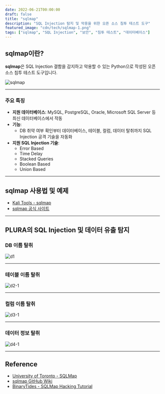 ```yaml
---
date: 2022-06-21T00:00:00
draft: false
title: "sqlmap"
description: "SQL Injection 탐지 및 악용을 위한 오픈 소스 침투 테스트 도구"
featured_image: "cdn/tech/sqlmap-1.png"
tags: ["sqlmap", "SQL Injection", "보안", "침투 테스트", "데이터베이스"]
---
```


## sqlmap이란?

**sqlmap**은 SQL Injection 결함을 감지하고 악용할 수 있는 Python으로 작성된 오픈 소스 침투 테스트 도구입니다.

<!--more-->
![sqlmap](https://blog.plura.io/cdn/tech/sqlmap-1.png)

---

### 주요 특징
- **지원 데이터베이스**: MySQL, PostgreSQL, Oracle, Microsoft SQL Server 등 최신 데이터베이스에서 작동
- **기능**:
  - DB 취약 여부 확인부터 데이터베이스, 테이블, 컬럼, 데이터 탈취까지 SQL Injection 공격 기술을 자동화
- **지원 SQL Injection 기술**:
  - Error Based
  - Time Delay
  - Stacked Queries
  - Boolean Based
  - Union Based

---

## sqlmap 사용법 및 예제

- [Kali Tools - sqlmap](https://www.kali.org/tools/sqlmap/)
- [sqlmap 공식 사이트](https://sqlmap.org/)

---

## PLURA의 SQL Injection 및 데이터 유출 탐지

### DB 이름 탈취

![d1](https://github.com/user-attachments/assets/20381b75-223c-4573-9c3b-38a222b14345)

---

### 테이블 이름 탈취

![d2-1](https://github.com/user-attachments/assets/e0a3f0f2-beae-4c52-bba0-e1579ec1e49f)

---

### 컬럼 이름 탈취

![d3-1](https://github.com/user-attachments/assets/58b9dbf6-795f-4d8b-9216-b191aab793ba)

---

### 데이터 정보 탈취

![d4-1](https://github.com/user-attachments/assets/10f73234-e7ed-4eab-8f1b-460a6200c8e5)


---

## Reference

- [University of Toronto - SQLMap](http://www.cs.toronto.edu/~arnold/427/15s/csc427/tools/sqlmap/index.html)
- [sqlmap GitHub Wiki](https://github.com/sqlmapproject/sqlmap/wiki/Usage)
- [BinaryTides - SQLMap Hacking Tutorial](https://www.binarytides.com/sqlmap-hacking-tutorial)
